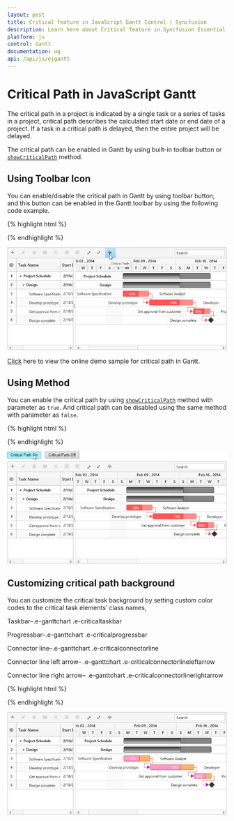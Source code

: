 ```yaml
---
layout: post
title: Critical feature in JavaScript Gantt Control | Syncfusion
description: Learn here about Critical feature in Syncfusion Essential JavaScript Gantt Control, its elements, and more.
platform: js
control: Gantt
documentation: ug
api: /api/js/ejgantt
---
```

# Critical Path in JavaScript Gantt

The critical path in a project is indicated by a single task or a series of tasks in a project, critical path describes the calculated start date or end date of a project. If a task in a critical path is delayed, then the entire project will be delayed.

The critical path can be enabled in Gantt by using built-in toolbar button or [`showCriticalPath`](/api/js/ejgantt#methods:showcriticalpath "showCriticalPath(isShown)") method.

## Using Toolbar Icon

You can enable/disable the critical path in Gantt by using toolbar button, and this button can be enabled in the Gantt toolbar by using the following code example.

{% highlight html %}
 
<div id="GanttContainer"></div> 
<script>                   
       $("#GanttContainer").ejGantt(
                        {
                       //...
        toolbarSettings: {
                   showToolbar: true,
                   toolbarItems: [
                          //..
                   ej.Gantt.ToolbarItems.CriticalPath,
                                 ],
                         },
             });                   
</script>

{% endhighlight %}

![JavaScript Gantt toolbar icons](criticalfeature_images/criticalfeature_img1.jpeg)

[Click](https://ej2.syncfusion.com/home/#!/bootstrap/gantt/schedulingconcepts/criticalpath) here to view the online demo sample for critical path in Gantt.


## Using Method

You can enable the critical path by using [`showCriticalPath`](/api/js/ejgantt#methods:showcriticalpath "showCriticalPath(isShown)") method with parameter as `true`. And critical path can be disabled using the same method with parameter as `false`.

{% highlight html %}
 
<script>                   
$("#buttonOn").click(function (args) {
                ganttObj = $("#GanttContainer").data("ejGantt");
                ganttObj.showCriticalPath(true);
            })
$("#buttonOff").click(function (args) {
                ganttObj = $("#GanttContainer").data("ejGantt");
                ganttObj.showCriticalPath(false);
            })              
</script>

{% endhighlight %}

![JavaScript Gantt method](criticalfeature_images/criticalfeature_img2.jpeg)


## Customizing critical path background

You can customize the critical task background by setting custom color codes to the critical task elements’ class names,

Taskbar–.e-ganttchart .e-criticaltaskbar 

Progressbar–.e-ganttchart .e-criticalprogressbar     

Connector line–.e-ganttchart .e-criticalconnectorline       

Connector line left arrow– .e-ganttchart .e-criticalconnectorlineleftarrow  

Connector line right arrow–  .e-ganttchart .e-criticalconnectorlinerightarrow 

{% highlight html %}
 
<style>
    .e-ganttchart .e-criticaltaskbar {
                background-color : #ffb366!important;
                border-color : gray!important
    }
    .e-ganttchart .e-criticalprogressbar {
                background-color : #ff99cc!important;
                border-color : #b35900!important
    }
    .e-ganttchart .e-criticalconnectorline {
                background-color : #b800e6!important;
    }
    .e-ganttchart .e-criticalconnectorlineleftarrow {
                border-right-color : #b800e6!important;
    }
    .e-ganttchart .e-criticalconnectorlinerightarrow{
                border-left-color : #b800e6!important;
    }
</style>


{% endhighlight %}

![JavaScript Gantt critical path](criticalfeature_images/criticalfeature_img3.jpeg)


